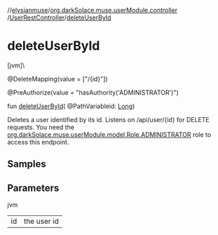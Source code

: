 //[elysianmuse](../../../index.md)/[org.darkSolace.muse.userModule.controller](../index.md)
/[UserRestController](index.md)/[deleteUserById](delete-user-by-id.md)

# deleteUserById

[jvm]\

@DeleteMapping(value = ["/{id}"])

@PreAuthorize(value = "hasAuthority('ADMINISTRATOR')")

fun [deleteUserById](delete-user-by-id.md)(
@PathVariableid: [Long](https://kotlinlang.org/api/latest/jvm/stdlib/kotlin/-long/index.html))

Deletes a user identified by its id. Listens on /api/user/{id} for DELETE requests. You need
the [org.darkSolace.muse.userModule.model.Role.ADMINISTRATOR](../../org.darkSolace.muse.userModule.model/-role/-a-d-m-i-n-i-s-t-r-a-t-o-r/index.md)
role to access this endpoint.

## Samples

## Parameters

jvm

| | |
|---|---|
| id | the user id |
